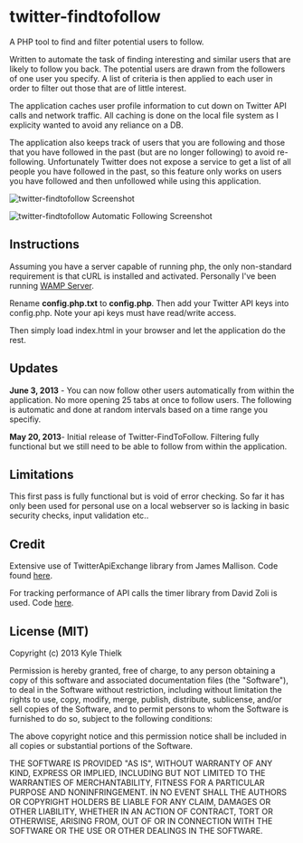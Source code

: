 twitter-findtofollow
====================

A PHP tool to find and filter potential users to follow.

Written to automate the task of finding interesting and similar users that are likely to follow you back. The potential users are drawn from the followers of one user you specify. A list of criteria is then applied to each user in order to filter out those that are of little interest.

The application caches user profile information to cut down on Twitter API calls and network traffic. All caching is done on the local file system as I explicity wanted to avoid any reliance on a DB.

The application also keeps track of users that you are following and those that you have followed in the past (but are no longer following) to avoid re-following. Unfortunately Twitter does not expose a service to get a list of all people you have followed in the past, so this feature only works on users you have followed and then unfollowed while using this application.

![twitter-findtofollow Screenshot](https://github.com/kylethielk/twitter-findtofollow/blob/master/images/screenshot.png?raw=true)

![twitter-findtofollow Automatic Following Screenshot](https://github.com/kylethielk/twitter-findtofollow/blob/master/images/screenshot-2.png?raw=true)

Instructions
------------

Assuming you have a server capable of running php, the only non-standard requirement is that cURL is installed and activated. Personally I've been running [WAMP Server](http://www.wampserver.com/).

Rename **config.php.txt** to **config.php**. Then add your Twitter API keys into config.php. Note your api keys must have read/write access.

Then simply load index.html in your browser and let the application do the rest.

Updates
-------

**June 3, 2013** - You can now follow other users automatically from within the application. No more opening 25 tabs at once to follow users. The following is automatic and done at random intervals based on a time range you specifiy.

**May 20, 2013**- Initial release of Twitter-FindToFollow. Filtering fully functional but we still need to be able to follow from within the application.

Limitations
-----------

This first pass is fully functional but is void of error checking. So far it has only been used for personal use on a local webserver so is lacking in basic security checks, input validation  etc..

Credit
------

Extensive use of TwitterApiExchange library from James Mallison. Code found [here](http://github.com/j7mbo/twitter-api-php).

For tracking performance of API calls the timer library from David Zoli is used. Code [here](https://github.com/davidzoli/php-timer-class).

License (MIT)
-------------

Copyright (c) 2013 Kyle Thielk

Permission is hereby granted, free of charge, to any person obtaining a copy
of this software and associated documentation files (the "Software"), to deal
in the Software without restriction, including without limitation the rights
to use, copy, modify, merge, publish, distribute, sublicense, and/or sell
copies of the Software, and to permit persons to whom the Software is
furnished to do so, subject to the following conditions:

The above copyright notice and this permission notice shall be included in
all copies or substantial portions of the Software.

THE SOFTWARE IS PROVIDED "AS IS", WITHOUT WARRANTY OF ANY KIND, EXPRESS OR
IMPLIED, INCLUDING BUT NOT LIMITED TO THE WARRANTIES OF MERCHANTABILITY,
FITNESS FOR A PARTICULAR PURPOSE AND NONINFRINGEMENT. IN NO EVENT SHALL THE
AUTHORS OR COPYRIGHT HOLDERS BE LIABLE FOR ANY CLAIM, DAMAGES OR OTHER
LIABILITY, WHETHER IN AN ACTION OF CONTRACT, TORT OR OTHERWISE, ARISING FROM,
OUT OF OR IN CONNECTION WITH THE SOFTWARE OR THE USE OR OTHER DEALINGS IN
THE SOFTWARE.

